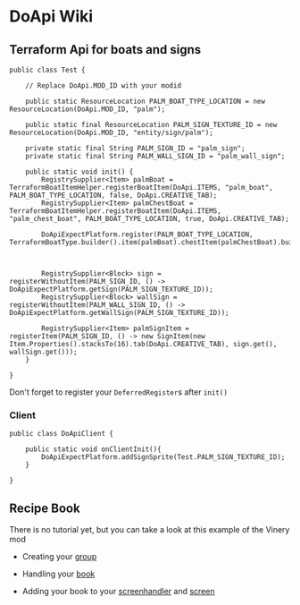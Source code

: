 # DoApi Wiki

## Terraform Api for boats and signs
```
public class Test {

    // Replace DoApi.MOD_ID with your modid

    public static ResourceLocation PALM_BOAT_TYPE_LOCATION = new ResourceLocation(DoApi.MOD_ID, "palm");

    public static final ResourceLocation PALM_SIGN_TEXTURE_ID = new ResourceLocation(DoApi.MOD_ID, "entity/sign/palm");

    private static final String PALM_SIGN_ID = "palm_sign";
    private static final String PALM_WALL_SIGN_ID = "palm_wall_sign";

    public static void init() {
        RegistrySupplier<Item> palmBoat = TerraformBoatItemHelper.registerBoatItem(DoApi.ITEMS, "palm_boat", PALM_BOAT_TYPE_LOCATION, false, DoApi.CREATIVE_TAB);
        RegistrySupplier<Item> palmChestBoat = TerraformBoatItemHelper.registerBoatItem(DoApi.ITEMS, "palm_chest_boat", PALM_BOAT_TYPE_LOCATION, true, DoApi.CREATIVE_TAB);

        DoApiExpectPlatform.register(PALM_BOAT_TYPE_LOCATION, TerraformBoatType.builder().item(palmBoat).chestItem(palmChestBoat).build());



        RegistrySupplier<Block> sign = registerWithoutItem(PALM_SIGN_ID, () -> DoApiExpectPlatform.getSign(PALM_SIGN_TEXTURE_ID));
        RegistrySupplier<Block> wallSign = registerWithoutItem(PALM_WALL_SIGN_ID, () -> DoApiExpectPlatform.getWallSign(PALM_SIGN_TEXTURE_ID));

        RegistrySupplier<Item> palmSignItem = registerItem(PALM_SIGN_ID, () -> new SignItem(new Item.Properties().stacksTo(16).tab(DoApi.CREATIVE_TAB), sign.get(), wallSign.get()));
    }

}
```
Don't forget to register your ``DeferredRegister``s after ``init()``

### Client
```
public class DoApiClient {

    public static void onClientInit(){
        DoApiExpectPlatform.addSignSprite(Test.PALM_SIGN_TEXTURE_ID);
    }

}
```
## Recipe Book
There is no tutorial yet, but you can take a look at this example of the Vinery mod

- Creating your [group](https://github.com/satisfyu/Vinery/blob/architectury-1.19.2/common/src/main/java/satisfyu/vinery/client/recipebook/group/FermentationBarrelRecipeBookGroup.java)
- Handling your [book](https://github.com/satisfyu/Vinery/blob/architectury-1.19.2/common/src/main/java/satisfyu/vinery/client/recipebook/FermentationPotRecipeBook.java)

- Adding your book to your [screenhandler](https://github.com/satisfyu/Vinery/blob/architectury-1.19.2/common/src/main/java/satisfyu/vinery/client/gui/handler/FermentationBarrelGuiHandler.java)
and [screen](https://github.com/satisfyu/Vinery/blob/architectury-1.19.2/common/src/main/java/satisfyu/vinery/client/gui/FermentationBarrelGui.java)
